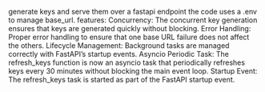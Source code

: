 generate keys and serve them over a fastapi endpoint
the code uses a .env to manage base_url.
features:
  Concurrency: The concurrent key generation ensures that keys are generated quickly without blocking.
  Error Handling: Proper error handling to ensure that one base URL failure does not affect the others.
  Lifecycle Management: Background tasks are managed correctly with FastAPI’s startup events.
  Asyncio Periodic Task: The refresh_keys function is now an asyncio task that periodically refreshes keys every 30 minutes without blocking the main event loop.
  Startup Event: The refresh_keys task is started as part of the FastAPI startup event.
